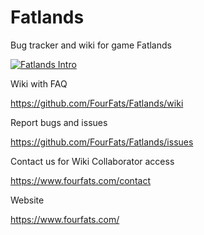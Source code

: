 # Fatlands
Bug tracker and wiki for game Fatlands

[![Fatlands Intro](https://img.youtube.com/vi/45Dw2eX_zwk/0.jpg)](https://www.youtube.com/watch?v=45Dw2eX_zwk)


Wiki with FAQ

https://github.com/FourFats/Fatlands/wiki

Report bugs and issues

https://github.com/FourFats/Fatlands/issues

Contact us for Wiki Collaborator access

https://www.fourfats.com/contact

Website

https://www.fourfats.com/
